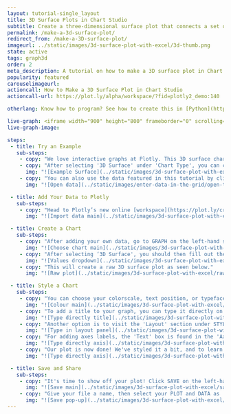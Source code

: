 ```yaml
---
layout: tutorial-single_layout
title: 3D Surface Plots in Chart Studio
subtitle: Create a three-dimensional surface plot that connects a set of data points.
permalink: /make-a-3d-surface-plot/
redirect_from: /make-a-3D-surface-plot/
imageurl: ../static/images/3d-surface-plot-with-excel/3d-thumb.png
state: active
tags: graph3d
order: 2
meta_description: A tutorial on how to make a 3D surface plot in Chart Studio.
popularity: featured
carouselimageurl:
actioncall: How to Make a 3D Surface Plot in Chart Studio
actioncall-url: https://plot.ly/alpha/workspace/?fid=plotly2_demo:140

otherlang: Know how to program? See how to create this in [Python](https://plot.ly/python/3d-surface-plots/) or [R](https://plot.ly/r/3d-surface-plots/).

live-graph: <iframe width="900" height="800" frameborder="0" scrolling="no" src="https://plot.ly/~plotly2_demo/140.embed"></iframe>
live-graph-image:

steps:
 - title: Try an Example
   sub-steps:
    - copy: "We love interactive graphs at Plotly. This 3D surface chart can be rotated in place by dragging the mouse inside the plot. It's also a cool way to show relationships between large amounts of data that may be difficult to see in a 2D plot."
    - copy: "After selecting '3D Surface' under 'Chart Type', you can check out an example before adding your own data. Clicking the 'try an example' button will show what a sample chart looks like after adding data and playing with the style. You'll also see what values and style attributes were selected for this specific plot, as well as the end result."
      img: "![Example Surface](../static/images/3d-surface-plot-with-excel/try-example.png)"
    - copy: "You can also use the data featured in this tutorial by clicking on 'Open This Data in Plotly' on the left-hand side. It'll open in your workspace."
      img: "![Open data](../static/images/enter-data-in-the-grid/open-this-data.png)"

 - title: Add Your Data to Plotly
   sub-steps:
    - copy: "Head to Plotly’s new online [workspace](https://plot.ly/create) and add your data. You have the option of typing directly in the grid, uploading your file, or entering a URL of an online dataset. Plotly accepts .xls, .xlsx, or .csv files. For more information on how to enter your data, see [this](http://help.plot.ly/add-data-to-the-plotly-grid/) tutorial."
      img: "![Import data main](../static/images/3d-surface-plot-with-excel/import-data-surface.png)"

 - title: Create a Chart
   sub-steps:
    - copy: "After adding your own data, go to GRAPH on the left-hand side, then 'Create'. Choose '3D Surface' under 'Chart type'."
      img: "![Choose chart main](../static/images/3d-surface-plot-with-excel/chart-type.png)"
    - copy: "After selecting ‘3D Surface', you should then fill out the Z, X, and Y dropdowns to create the plot."
      img: "![Values dropdown](../static/images/3d-surface-plot-with-excel/trace-dropdown.png)"
    - copy: "This will create a raw 3D surface plot as seen below."
      img: "![Raw plot](../static/images/3d-surface-plot-with-excel/raw-plot.png)"

 - title: Style a Chart
   sub-steps:
    - copy: "You can choose your colorscale, text position, or typeface. Click on STYLE on the left-hand side to play around with the style of your plot. Note that certain colors and typeface are only available with a PRO subscription. Click [here](https://plot.ly/products/cloud/) to upgrade!"
      img: "![Colour main](../static/images/3d-surface-plot-with-excel/colour-panel.png)"
    - copy: "To add a title to your graph, you can type it directly on the title by double-clicking it. The same can be done for the colorbar."
      img: "![Type directly title](../static/images/3d-surface-plot-with-excel/title-type.png)"
    - copy: "Another option is to visit the 'Layout' section under STYLE, click on 'Text' and enter your title in the box, as shown below."
      img: "![Type in layout panel](../static/images/3d-surface-plot-with-excel/title-panel.png)"
    - copy: "For adding axes labels, the 'Text' box is found in the 'Axes' section under STYLE. Note that you have to click on each X, Y, and Z text box to add its own label. We'll leave the labels as default on our plot."
      img: "![Type directly axis](../static/images/3d-surface-plot-with-excel/axes-title.png)"
    - copy: "Our plot is now done! We've styled it a bit, and to learn how to make your plots extra fancy, check out [this](http://help.plot.ly/style-your-plots/) styling tutorial."
      img: "![Type directly axis](../static/images/3d-surface-plot-with-excel/final-plot.png)"

 - title: Save and Share
   sub-steps:
    - copy: "It's time to show off your plot! Click SAVE on the left-hand side. "
      img: "![Save main](../static/images/3d-surface-plot-with-excel/save-main.png)"
    - copy: "Give your file a name, then select your PLOT and DATA as 'Public' or 'Private'. For more information on how sharing works, including the difference between private, public and secret sharing, visit [this](http://help.plot.ly/save-share-and-export-in-plotly/) page."
      img: "![Save pop-up](../static/images/3d-surface-plot-with-excel/final-plot.png)"
---
```

